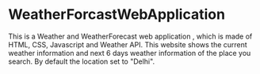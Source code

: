 # WeatherForcastWebApplication
This is a Weather and WeatherForecast web application , which is made of HTML, CSS, Javascript and Weather API. This website shows the current weather information and next 6 days weather information of the place you search. By default the location set to "Delhi".
